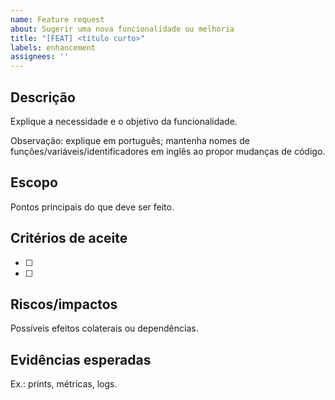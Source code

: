 ```yaml
---
name: Feature request
about: Sugerir uma nova funcionalidade ou melhoria
title: "[FEAT] <título curto>"
labels: enhancement
assignees: ''
---
```


## Descrição

Explique a necessidade e o objetivo da funcionalidade.

Observação: explique em português; mantenha nomes de funções/variáveis/identificadores em inglês ao propor mudanças de código.

## Escopo

Pontos principais do que deve ser feito.

## Critérios de aceite

- [ ]
- [ ]

## Riscos/impactos

Possíveis efeitos colaterais ou dependências.

## Evidências esperadas

Ex.: prints, métricas, logs.
